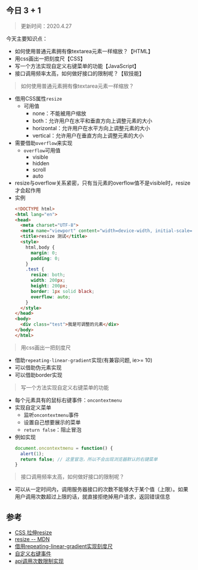 ## 今日 3 + 1
> 更新时间：2020.4.27

今天主要知识点：
* 如何使用普通元素拥有像textarea元素一样缩放？【HTML】
* 用css画出一把刻度尺【CSS】
* 写一个方法实现自定义右键菜单的功能【JavaScript】
* 接口调用频率太高，如何做好接口的限制呢？【软技能】

> 如何使用普通元素拥有像textarea元素一样缩放？
* 借用CSS属性`resize`
  * 可用值
    * none：不能被用户缩放
    * both：允许用户在水平和垂直方向上调整元素的大小
    * horizontal：允许用户在水平方向上调整元素的大小
    * vertical：允许用户在垂直方向上调整元素的大小
* 需要借助`overflow`来实现
  * `overflow`可用值
    * visible
    * hidden
    * scroll
    * auto
* resize与overflow关系紧密，只有当元素的overflow值不是visible时，resize才会起作用
* 实例
  ```html
  <!DOCTYPE html>
  <html lang="en">
  <head>
    <meta charset="UTF-8">
    <meta name="viewport" content="width=device-width, initial-scale=1.0">
    <title>resize 测试</title>
    <style>
      html,body {
        margin: 0;
        padding: 0;
      }
      .test {
        resize: both;
        width: 200px;
        height: 200px;
        border: 1px solid black;
        overflow: auto;
      }
    </style>
  </head>
  <body>
    <div class="test">我是可调整的元素</div>
  </body>
  </html>
  ```
> 用css画出一把刻度尺
* 借助`repeating-linear-gradient`实现(有兼容问题, ie>= 10)
* 可以借助伪元素实现
* 可以借助border实现

> 写一个方法实现自定义右键菜单的功能
* 每个元素具有的鼠标右键事件：`oncontextmenu`
* 实现自定义菜单
  * 监听`oncontextmenu`事件
  * 设置自己想要展示的菜单
  * `return false`：阻止冒泡
* 例如实现
  ```js
  document.oncontextmenu = function() {
    alert(1);
    return false; // 这里冒泡，所以不会出现浏览器默认的右键菜单
  }
  ``` 

> 接口调用频率太高，如何做好接口的限制呢？
* 可以从一定时间内，调用服务器接口的次数不能够大于某个值（上限）。如果用户调用次数超过上限的话，就直接拒绝掉用户请求，返回错误信息

## 参考
* [CSS 拉伸resize](https://www.cnblogs.com/xiaohuochai/p/5294367.html)
* [resize -- MDN](https://developer.mozilla.org/zh-CN/docs/Web/CSS/resize)
* [借用repeating-linear-gradient实现刻度尺]([repeating-linear-gradient](https://juejin.im/post/5d6e1a48f265da03f66ddd52))
* [自定义右键事件](https://juejin.im/entry/58b11ac6ac502e006c9a0646)
* [api调用次数限制实现](https://zhuanlan.zhihu.com/p/20872901)